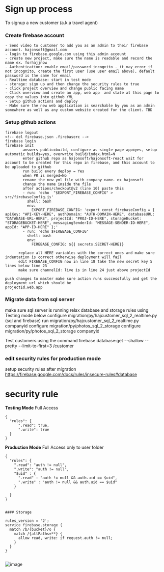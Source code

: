 ﻿# Sign up process

To signup a new customer (a.k.a travel agent)

### Create firebase account

```
- Send video to customer to add you as an admin to their firebase account. hajonsoft@gmail.com
- login to firebase.google.com using this admin account
- create new project, make sure the name is readable and record the name ex. forhajjnow
- Authentication: enable email/password incognito - it may error if not incognito, create the first user (use user email above), default password is the same for email
- Realtime database: start in test mode
- storage: sign up and then change the security rules to true
- click project overview and change public facing name
- Click overview and create an app, web app  and state at this page to copy the values into github YML
- Setup github actions and deploy
- Make sure the new web application is searchable by you as an admin somewhere as well as any custom website created for the client. TBD
```
### Setup github actions

```
firebase logout
<!-- del firebase.json .firebaserc -->
firebase login
firebase init   
        answers public=build, configure as single-page-app=yes, setup automatic builds=yes, overwrite build/index.html=N
        enter github repo as hajonsoft/hajonsoft-react wait for account to be created for this repo in firebase, and this account to be uploaded to github
        run build every deploy = Yes
        when PR is merged=No
        rename the new yml file with company name. ex hajonsoft 
        change the name inside the file
        after actions/checkout@v2 (line 10) paste this
        - run: 'echo  "$EXPORT_FIREBASE_CONFIG" > src/firebaseConfig.js'
          shell: bash
          env:
            EXPORT_FIREBASE_CONFIG: 'export const firebaseConfig = { apiKey: "API-KEY-HERE", authDomain: "AUTH-DOMAIN-HERE", databaseURL: "DATABASE-URL-HERE", projectId: "PROJ-ID-HERE", storageBucket: "STORAGEBUCKET-HERE", messagingSenderId: "MESSAGE-SENDER-ID-HERE", appId: "APP-ID-HERE" };'
        - run: 'echo $FIREBASE_CONFIG'
          shell: bash
          env:
            FIREBASE_CONFIG: ${{ secrets.SECRET-HERE}}

      replace all HERE variables with the correct ones and make sure indentation is correct otherwise deployment will fail
      edit FIREBASE_CONFIG now in line 18 take the new secret key 5 lines below line 23
      make sure channelId: live is in line 24 just above projectId

push changes to master make sure action runs successfully and get the deployment url which should be 
projectId.web.app 
```
### Migrate data from sql server
make sure sql server is running
relax database and storage rules using Testing mode below 
configure migration/py/hajcustomer_sql_2_realtime.py (sql and firebase)
run migration/py/hajcustomer_sql_2_realtime.py companyid
configure migration/py/photos_sql_2_storage
configure migration/py/photos_sql_2_storage companyid

Test customers using the command
firebase database:get --shallow --pretty --limit-to-first=3 /customer
### edit security rules for production mode

setup security rules after migration https://firebase.google.com/docs/rules/insecure-rules#database

# security rule 
**Testing Mode** Full Access

```
{
  "rules": {
      ".read": true,
      ".write": true
  }
}
```

**Production Mode** Full Access only to user folder

```
{
  "rules": {
    ".read": "auth != null",
    ".write": "auth != null",
    "$uid" : {
      ".read" : "auth != null && auth.uid == $uid",
      ".write" : "auth != null && auth.uid == $uid"
    }

  }
}


#### Storage

rules_version = '2';
service firebase.storage {
  match /b/{bucket}/o {
    match /{allPaths=**} {
      allow read, write: if request.auth != null;
    }
  }
}


```

![image](https://user-images.githubusercontent.com/9623964/97191402-13b92000-1764-11eb-8077-e8813c677bc9.png)

